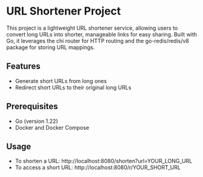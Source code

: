 # URL Shortener Project
This project is a lightweight URL shortener service, allowing users to convert long URLs into shorter, manageable links for easy sharing. Built with Go, it leverages the chi router for HTTP routing and the go-redis/redis/v8 package for storing URL mappings.

## Features
- Generate short URLs from long ones
- Redirect short URLs to their original long URLs

## Prerequisites
- Go (version 1.22)
- Docker and Docker Compose

## Usage
- To shorten a URL: http://localhost:8080/shorten?url=YOUR_LONG_URL
- To access a short URL: http://localhost:8080/r/YOUR_SHORT_URL
